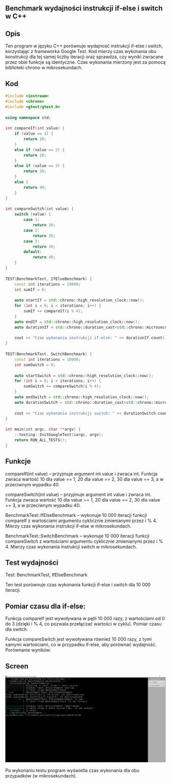 ## Benchmark wydajności instrukcji if-else i switch w C++
## Opis
Ten program w języku C++ porównuje wydajność instrukcji if-else i switch, korzystając z frameworka Google Test. Kod mierzy czas wykonania obu konstrukcji dla tej samej liczby iteracji oraz sprawdza, czy wyniki zwracane przez obie funkcje są identyczne. Czas wykonania mierzony jest za pomocą biblioteki chrono w mikrosekundach.

## Kod
~~~~ cpp 
#include <iostream>
#include <chrono>
#include <gtest/gtest.h>

using namespace std;

int compareIf(int value) {
    if (value == 1) {
        return 10;
    }
    else if (value == 2) {
        return 20;
    }
    else if (value == 3) {
        return 30;
    }
    else {
        return 40;
    }
}

int compareSwitch(int value) {
    switch (value) {
        case 1:
            return 10;
        case 2:
            return 20;
        case 3:
            return 30;
        default:
            return 40;
    }
}

TEST(BenchmarkTest, IfElseBenchmark) {
    const int iterations = 10000;
    int sumIf = 0;

    auto startIf = std::chrono::high_resolution_clock::now();
    for (int i = 0; i < iterations; i++) {
        sumIf += compareIf(i % 4);
    }
    auto endIf = std::chrono::high_resolution_clock::now();
    auto durationIf = std::chrono::duration_cast<std::chrono::microseconds>(endIf - startIf);

    cout << "Czas wykonania instrukcji if-else: " << durationIf.count() << " mikrosekund" << endl;
}

TEST(BenchmarkTest, SwitchBenchmark) {
    const int iterations = 10000;
    int sumSwitch = 0;

    auto startSwitch = std::chrono::high_resolution_clock::now();
    for (int i = 0; i < iterations; i++) {
        sumSwitch += compareSwitch(i % 4);
    }
    auto endSwitch = std::chrono::high_resolution_clock::now();
    auto durationSwitch = std::chrono::duration_cast<std::chrono::microseconds>(endSwitch - startSwitch);

    cout << "Czas wykonania instrukcji switch: " << durationSwitch.count() << " mikrosekund" << endl;
}

int main(int argc, char **argv) {
    ::testing::InitGoogleTest(&argc, argv);
    return RUN_ALL_TESTS();
}
~~~~


## Funkcje
compareIf(int value) – przyjmuje argument int value i zwraca int. Funkcja zwraca wartość
10 dla value == 1, 20 dla value == 2, 30 dla value == 3, a w przeciwnym wypadku 40.

compareSwitch(int value) – przyjmuje argument int value i zwraca int. Funkcja zwraca wartość
10 dla value == 1, 20 dla value == 2, 30 dla value == 3, a w przeciwnym wypadku 40.

BenchmarkTest::IfElseBenchmark – wykonuje 10 000 iteracji funkcji compareIf z wartościami argumentu 
cyklicznie zmienianymi przez i % 4. Mierzy czas wykonania instrukcji if-else w mikrosekundach.

BenchmarkTest::SwitchBenchmark – wykonuje 10 000 iteracji funkcji compareSwitch z wartościami argumentu 
cyklicznie zmienianymi przez i % 4. Mierzy czas wykonania instrukcji switch w mikrosekundach.
## Test wydajności

Test: BenchmarkTest, IfElseBenchmark

Ten test porównuje czas wykonania funkcji if-else i switch dla 10 000 iteracji.

## Pomiar czasu dla if-else:

Funkcja compareIf jest wywoływana w pętli 10 000 razy, z wartościami od 0 do 3 (dzięki i % 4, co pozwala przełączać wartości w cyklu).
Pomiar czasu dla switch:

Funkcja compareSwitch jest wywoływana również 10 000 razy, z tymi samymi wartościami, co w przypadku if-else, aby porównać wydajność.
Porównanie wyników:

## Screen

![screen](zrzut.png)

Po wykonaniu testu program wyświetla czas wykonania dla obu przypadków (w mikrosekundach).
